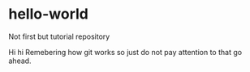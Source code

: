 # hello-world
Not first but tutorial repository

Hi hi
Remebering how git works so just do not pay attention to that go ahead.
